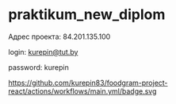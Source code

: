 # praktikum_new_diplom
Адрес проекта: 84.201.135.100

login: kurepin@tut.by

password: kurepin

https://github.com/kurepin83/foodgram-project-react/actions/workflows/main.yml/badge.svg
